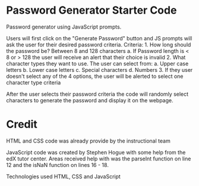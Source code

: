 # Password Generator Starter Code
Password generator using JavaScript prompts. 

Users will first click on the "Generate Password" button and JS prompts will ask the user for their desired password criteria.
Criteria:
    1. How long should the password be? Between 8 and 128 characters
        a. If Password length is < 8 or > 128 the user will receive an alert that their choice is invalid
    2. What character types they want to use. The user can select from:
        a. Upper case letters
        b. Lower case letters
        c. Special characters
        d. Numbers
    3. If they user doesn't select any of the 4 options, the user will be alerted to select one character type criteria

After the user selects their password criteria the code will randomly select characters to generate the password and display it on the webpage. 

# Credit

HTML and CSS code was already provide by the instructional team

JavaScript code was created by Stephen Hogue with some help from the edX tutor center. Areas received help with was the parseInt function on line 12 and the isNaN function on lines 16 - 18.

Technologies used HTML, CSS and JavaScript